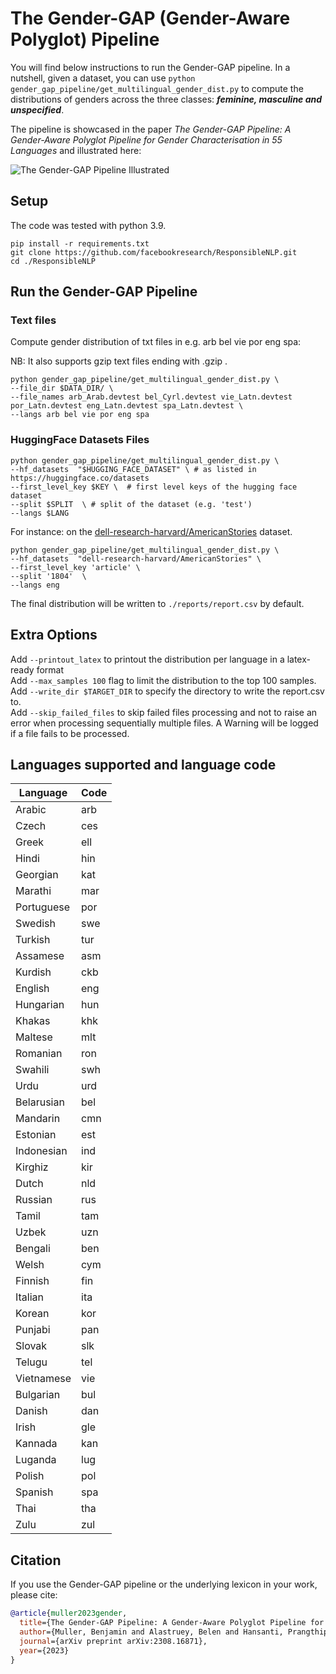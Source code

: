 # The Gender-GAP (Gender-Aware Polyglot) Pipeline

You will find below instructions to run the Gender-GAP pipeline. 
In a nutshell, given a dataset, you can use `python gender_gap_pipeline/get_multilingual_gender_dist.py` to compute the distributions of genders across the three classes: ***feminine, masculine and unspecified***. 

The pipeline is showcased in the paper *The Gender-GAP Pipeline: A Gender-Aware Polyglot Pipeline for Gender Characterisation in 55 Languages* and illustrated here:

![The Gender-GAP Pipeline Illustrated](https://github.com/facebookresearch/ResponsibleNLP/blob/main/gender_gap_pipeline/GenderGAP_img.png)


## Setup 

The code was tested with python 3.9. 

```
pip install -r requirements.txt
git clone https://github.com/facebookresearch/ResponsibleNLP.git
cd ./ResponsibleNLP
```

## Run the Gender-GAP Pipeline

### Text files 


Compute gender distribution of txt files in e.g. arb bel vie por eng spa:     

NB: It also supports gzip text files ending with .gzip . 

```
python gender_gap_pipeline/get_multilingual_gender_dist.py \
--file_dir $DATA_DIR/ \
--file_names arb_Arab.devtest bel_Cyrl.devtest vie_Latn.devtest por_Latn.devtest eng_Latn.devtest spa_Latn.devtest \
--langs arb bel vie por eng spa
```


### HuggingFace Datasets Files

```
python gender_gap_pipeline/get_multilingual_gender_dist.py \
--hf_datasets  "$HUGGING_FACE_DATASET" \ # as listed in https://huggingface.co/datasets 
--first_level_key $KEY \  # first level keys of the hugging face dataset
--split $SPLIT  \ # split of the dataset (e.g. 'test')
--langs $LANG 
```


For instance: on the [dell-research-harvard/AmericanStories](https://huggingface.co/datasets/dell-research-harvard/AmericanStories) dataset.
```
python gender_gap_pipeline/get_multilingual_gender_dist.py \
--hf_datasets  "dell-research-harvard/AmericanStories" \
--first_level_key 'article' \
--split '1804'  \
--langs eng 
```

The final distribution will be written to ```./reports/report.csv``` by default.

## Extra Options

Add ```--printout_latex``` to printout the distribution per language in a latex-ready format    
Add ```--max_samples 100``` flag to limit the distribution to the top 100 samples.  
Add ```--write_dir $TARGET_DIR``` to specify the directory to write the report.csv to.  
Add ```--skip_failed_files``` to skip failed files processing and not to raise an error when processing sequentially multiple files. A Warning will be logged if a file fails to be processed. 

 
## Languages supported and language code

| Language    | Code |
|-------------|------|
| Arabic      | arb  |
| Czech       | ces  |
| Greek       | ell  |
| Hindi       | hin  |
| Georgian    | kat  |
| Marathi     | mar  |
| Portuguese  | por  |
| Swedish     | swe  |
| Turkish     | tur  |
| Assamese    | asm  |
| Kurdish     | ckb  |
| English     | eng  |
| Hungarian   | hun  |
| Khakas      | khk  |
| Maltese     | mlt  |
| Romanian    | ron  |
| Swahili     | swh  |
| Urdu        | urd  |
| Belarusian  | bel  |
| Mandarin    | cmn  |
| Estonian    | est  |
| Indonesian  | ind  |
| Kirghiz     | kir  |
| Dutch       | nld  |
| Russian     | rus  |
| Tamil       | tam  |
| Uzbek       | uzn  |
| Bengali     | ben  |
| Welsh       | cym  |
| Finnish     | fin  |
| Italian     | ita  |
| Korean      | kor  |
| Punjabi     | pan  |
| Slovak      | slk  |
| Telugu      | tel  |
| Vietnamese  | vie  |
| Bulgarian   | bul  |
| Danish      | dan  |
| Irish       | gle  |
| Kannada     | kan  |
| Luganda     | lug  |
| Polish      | pol  |
| Spanish     | spa  |
| Thai        | tha  |
| Zulu        | zul  |




## Citation

If you use the Gender-GAP pipeline or the underlying lexicon in your work, please cite:

```bibtex
@article{muller2023gender,
  title={The Gender-GAP Pipeline: A Gender-Aware Polyglot Pipeline for Gender Characterisation in 55 Languages},
  author={Muller, Benjamin and Alastruey, Belen and Hansanti, Prangthip and Kalbassi, Elahe and Ropers, Christophe and Smith, Eric Michael and Williams, Adina and Zettlemoyer, Luke and Andrews, Pierre and Costa-juss{\`a}, Marta R},
  journal={arXiv preprint arXiv:2308.16871},
  year={2023}
}
```